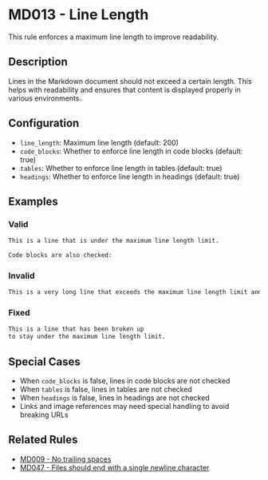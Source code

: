 # MD013 - Line Length

This rule enforces a maximum line length to improve readability.

## Description

Lines in the Markdown document should not exceed a certain length. This helps with readability and ensures that content is displayed properly in various environments.

## Configuration

- `line_length`: Maximum line length (default: 200)
- `code_blocks`: Whether to enforce line length in code blocks (default: true)
- `tables`: Whether to enforce line length in tables (default: true)
- `headings`: Whether to enforce line length in headings (default: true)

## Examples

<!-- markdownlint-disable -->
### Valid

```markdown
This is a line that is under the maximum line length limit.

Code blocks are also checked:
```

### Invalid

```markdown
This is a very long line that exceeds the maximum line length limit and will trigger a warning because it's harder to read and might not display properly in some environments.
```

### Fixed

```markdown
This is a line that has been broken up
to stay under the maximum line length limit.
```
<!-- markdownlint-enable -->

## Special Cases

- When `code_blocks` is false, lines in code blocks are not checked
- When `tables` is false, lines in tables are not checked
- When `headings` is false, lines in headings are not checked
- Links and image references may need special handling to avoid breaking URLs

## Related Rules

- [MD009 - No trailing spaces](md009.md)
- [MD047 - Files should end with a single newline character](md047.md)
